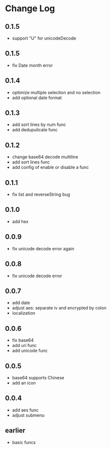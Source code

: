 # Change Log

## 0.1.5
- support "U" for unicodeDecode

## 0.1.5
- fix Date month error

## 0.1.4
- optimize multiple selection and no selection
- add optional date format

## 0.1.3
- add sort lines by num func
- add dedupulicate func

## 0.1.2
- change base64 decode multiline
- add sort lines func
- add config of enable or disable a func

## 0.1.1
- fix list and reverseString bug

## 0.1.0
- add hex

## 0.0.9
- fix unicode decode error again

## 0.0.8
- fix unicode decode error

## 0.0.7
- add date
- adjust aes: separate iv and encrypted by colon
- localization

## 0.0.6
- fix base64
- add uri func
- add unicode func

## 0.0.5
- base64 supports Chinese
- add an icon

## 0.0.4
- add aes func
- adjust submenu

## earlier
- basic funcs